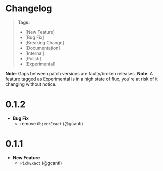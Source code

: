 # Changelog

> **Tags:**
> - [New Feature]
> - [Bug Fix]
> - [Breaking Change]
> - [Documentation]
> - [Internal]
> - [Polish]
> - [Experimental]

**Note**: Gaps between patch versions are faulty/broken releases.
**Note**: A feature tagged as Experimental is in a high state of flux, you're at risk of it changing without notice.

# 0.1.2

- **Bug Fix**
  - remove `ObjectExact` (@gcanti)

# 0.1.1

- **New Feature**
  - `PickExact` (@gcanti)
